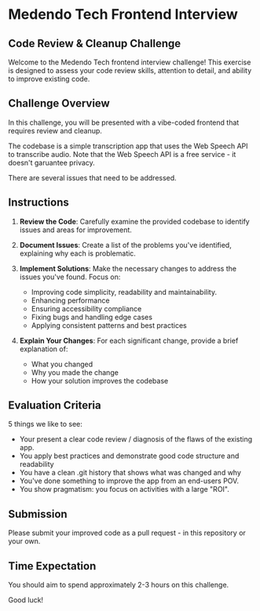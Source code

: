 # Medendo Tech Frontend Interview

## Code Review & Cleanup Challenge

Welcome to the Medendo Tech frontend interview challenge! This exercise is designed to assess your code review skills, attention to detail, and ability to improve existing code.

## Challenge Overview

In this challenge, you will be presented with a vibe-coded frontend that requires review and cleanup.

The codebase is a simple transcription app that uses the Web Speech API to transcribe audio. Note that the Web Speech API is a free service - it doesn't garuantee privacy.

There are several issues that need to be addressed.

## Instructions

1. **Review the Code**: Carefully examine the provided codebase to identify issues and areas for improvement.

2. **Document Issues**: Create a list of the problems you've identified, explaining why each is problematic.

3. **Implement Solutions**: Make the necessary changes to address the issues you've found. Focus on:
   - Improving code simplicity, readability and maintainability.
   - Enhancing performance
   - Ensuring accessibility compliance
   - Fixing bugs and handling edge cases
   - Applying consistent patterns and best practices

4. **Explain Your Changes**: For each significant change, provide a brief explanation of:
   - What you changed
   - Why you made the change
   - How your solution improves the codebase

## Evaluation Criteria

5 things we like to see:
- Your present a clear code review / diagnosis of the flaws of the existing app.
- You apply best practices and demonstrate good code structure and readability
- You have a clean .git history that shows what was changed and why
- You've done something to improve the app from an end-users POV.
- You show pragmatism: you focus on activities with a large "ROI".

## Submission

Please submit your improved code as a pull request - in this repository or your own. 

## Time Expectation

You should aim to spend approximately 2-3 hours on this challenge. 


Good luck!
